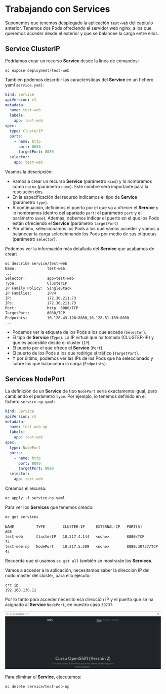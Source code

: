 # Trabajando con Services

Suponemos que tenemos desplegado la aplicación `test-web` del capítulo anterior. Tenemos dos Pods ofreciendo el servidor web nginx, a los que queremos acceder desde el exterior y que se balancee la carga entre ellos.

## Service ClusterIP

Podríamos crear un recurso **Service** desde la línea de comandos:

    oc expose deployment/test-web 

También podemos describir las características del **Service** en un fichero yaml `service.yaml`:

```yaml
kind: Service
apiVersion: v1
metadata:
  name: test-web
  labels:
    app: test-web
spec:
  type: ClusterIP
  ports:
    - name: http
      port: 8080
      targetPort: 8080
  selector:
    app: test-web
```

Veamos la descripción:

* Vamos a crear un recurso **Service** (parámetro `kind`) y lo nombramos como `nginx` (parámetro `name`). Este nombre será importante para la resolución dns.
* En la especificación del recurso indicamos el tipo de **Service** (parámetro `type`).
* A continuación, definimos el puerto por el que va a ofrecer el **Service** y lo nombramos (dentro del apartado `port`: el parámetro `port` y el parámetro `name`). Además, debemos indicar el puerto en el que los Pods están ofreciendo el **Service** (parámetro `targetPort`)
* Por ultimo, seleccionamos los Pods a los que vamos acceder y vamos a balancear la carga seleccionando los Pods por medio de sus etiquetas (parámetro `selector`).

Podemos ver la información más detallada del **Service** que acabamos de crear:

    oc describe service/test-web
    Name:              test-web
    ...
    Selector:          app=test-web
    Type:              ClusterIP
    IP Family Policy:  SingleStack
    IP Families:       IPv4
    IP:                172.30.211.73
    IPs:               172.30.211.73
    Port:              http  8080/TCP
    TargetPort:        8080/TCP
    Endpoints:         10.128.43.128:8080,10.128.51.189:8080
    ...

* Podemos ver la etiqueta de los Pods a los que accede (`Selector`). 
* El tipo de **Service** (`Type`). La IP virtual que ha tomado (CLUSTER-IP) y que es accesible desde el cluster (`IP`). 
* El puerto por el que ofrece el **Service** (`Port`). 
* El puerto de los Pods a los que redirige el tráfico (`TargetPort`).
* Y por último, podemos ver las IPs de los Pods que ha seleccionado y sobre los que balanceará la carga (`Endpoints`).

## Services NodePort

La definición de un **Service** de tipo `NodePort` sería exactamente igual, pero cambiando el parámetro `type`. Por ejemplo, lo tenemos definido en el fichero `service-np.yaml`:

```yaml
kind: Service
apiVersion: v1
metadata:
  name: test-web-np
  labels:
    app: test-web
spec:
  type: NodePort
  ports:
    - name: http
      port: 8080
      targetPort: 8080
  selector:
    app: test-web
```

Creamos el recurso:

    oc apply -f service-np.yaml

Para ver los **Services** que tenemos creado:

    oc get services

    NAME          TYPE        CLUSTER-IP     EXTERNAL-IP   PORT(S)          AGE
    test-web      ClusterIP   10.217.4.144   <none>        8080/TCP         7s
    test-web-np   NodePort    10.217.5.209   <none>        8080:30737/TCP   4s

Recuerda que si usamos `oc get all` también se mostrarán los **Services**.

Vamos a acceder a la aplicación, necesitamos saber la dirección IP del nodo master del clúster, para ello ejecuto:

    crc ip
    192.168.130.11

Por lo tanto para acceder necesito esa dirección IP y el puerto que se ha asignado al **Service** `NodePort`, en nuestro caso `30737`:

![nodeport](img/nodeport2.png)

Para eliminar el **Service**, ejecutamos:

    oc delete service/test-web-np

